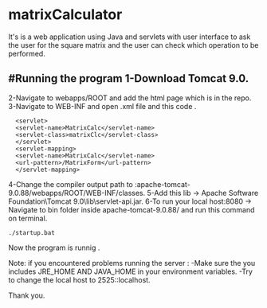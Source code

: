 # matrixCalculator
It's is a web application using Java and servlets with user interface to ask the user for the square matrix and the user can check which  operation to be performed.

#Running the program
1-Download Tomcat 9.0.  
---
2-Navigate to webapps/ROOT and add the html page which is in the repo.
3-Navigate to WEB-INF and open .xml file and this code .
```
  <servlet>
  <servlet-name>MatrixCalc</servlet-name>
  <servlet-class>matrixClc</servlet-class>
  </servlet>
  <servlet-mapping>
  <servlet-name>MatrixCalc</servlet-name>
  <url-pattern>/MatrixForm</url-pattern>
  </servlet-mapping>
 ```
4-Change the compiler output path to :apache-tomcat-9.0.88/webapps/ROOT/WEB-INF/classes.
5-Add this lib -> Apache Software Foundation\Tomcat 9.0\lib\servlet-api.jar.
6-To run your local host:8080  -> Navigate to bin folder inside apache-tomcat-9.0.88/ and run this command on terminal.
```
./startup.bat
```
Now the program is runnig .

Note:
if you encountered problems running the server :
-Make sure the you includes JRE_HOME AND JAVA_HOME in your environment variables.
-Try to change the local host to 2525::localhost.

Thank you.




